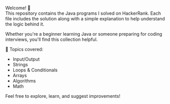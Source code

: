 Welcome! 👋  
This repository contains the Java programs I solved on HackerRank. Each file includes the solution along with a simple explanation to help understand the logic behind it.

Whether you're a beginner learning Java or someone preparing for coding interviews, you'll find this collection helpful.

📌 Topics covered:
- Input/Output
- Strings
- Loops & Conditionals
- Arrays
- Algorithms
- Math

Feel free to explore, learn, and suggest improvements!
